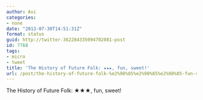 ```yaml
---
author: Avi
categories:
- none
date: "2013-07-30T14:51:31Z"
format: status
guid: http://twitter-362284335094702081-post
id: 7768
tags:
- micro
- tweet
title: 'The History of Future Folk: ★★★, fun, sweet!'
url: /post/the-history-of-future-folk-%e2%98%85%e2%98%85%e2%98%85-fun-sweet/
---
```

The History of Future Folk: ★★★, fun, sweet!